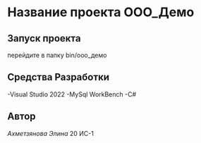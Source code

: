 # Название проекта ООО_Демо
## Запуск проекта
перейдите в папку bin/ооо_демо
## Средства Разработки
-Visual Studio 2022
-MySql WorkBench
-C#
## Автор
*Ахметзянова Элина* 20 ИС-1
